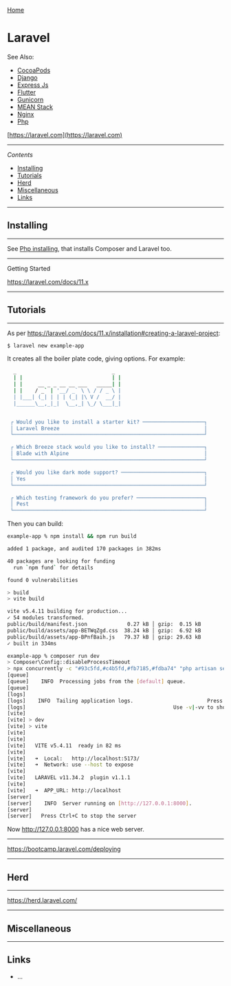 [Home](Readme.md)
# Laravel

See Also:

- [CocoaPods](CocoaPods.md)
- [Django](Django.md)
- [Express Js](ExpressJs.md)
- [Flutter](Flutter.md)
- [Gunicorn](Gunicorn.md)
- [MEAN Stack](MEANStack.md)
- [Nginx](Nginx.md)
- [Php](Php.md)


[https://laravel.com](https://laravel.com)


---

*Contents*

- [Installing](Laravel.md#installing)
- [Tutorials](Laravel.md#tutorials)
- [Herd](Larave.md#herd)
- [Miscellaneous](Laravel.md#miscellaneous)
- [Links](Laravel.md#links)

---

## Installing

---

See [Php installing](Php.md#installing), that installs Composer and Laravel too.

---

Getting Started

https://laravel.com/docs/11.x

---

## Tutorials

---

As per https://laravel.com/docs/11.x/installation#creating-a-laravel-project:

```bash
$ laravel new example-app
```

It creates all the boiler plate code, giving options. For example:

```bash
  _                               _
  | |                             | |
  | |     __ _ _ __ __ ___   _____| |
  | |    / _` | '__/ _` \ \ / / _ \ |
  | |___| (_| | | | (_| |\ V /  __/ |
  |______\__,_|_|  \__,_| \_/ \___|_|


 ┌ Would you like to install a starter kit? ────────────────────┐
 │ Laravel Breeze                                               │
 └──────────────────────────────────────────────────────────────┘

 ┌ Which Breeze stack would you like to install? ───────────────┐
 │ Blade with Alpine                                            │
 └──────────────────────────────────────────────────────────────┘

 ┌ Would you like dark mode support? ───────────────────────────┐
 │ Yes                                                          │
 └──────────────────────────────────────────────────────────────┘

 ┌ Which testing framework do you prefer? ──────────────────────┐
 │ Pest                                                         │
 └──────────────────────────────────────────────────────────────┘
```

Then you can build:

```bash
example-app % npm install && npm run build

added 1 package, and audited 170 packages in 382ms

40 packages are looking for funding
  run `npm fund` for details

found 0 vulnerabilities

> build
> vite build

vite v5.4.11 building for production...
✓ 54 modules transformed.
public/build/manifest.json             0.27 kB │ gzip:  0.15 kB
public/build/assets/app-BETWqZgd.css  38.24 kB │ gzip:  6.92 kB
public/build/assets/app-BPnfBaih.js   79.37 kB │ gzip: 29.63 kB
✓ built in 334ms
```


```bash
example-app % composer run dev
> Composer\Config::disableProcessTimeout
> npx concurrently -c "#93c5fd,#c4b5fd,#fb7185,#fdba74" "php artisan serve" "php artisan queue:listen --tries=1" "php artisan pail --timeout=0" "npm run dev" --names=server,queue,logs,vite
[queue] 
[queue]    INFO  Processing jobs from the [default] queue.  
[queue] 
[logs] 
[logs]    INFO  Tailing application logs.                        Press Ctrl+C to exit  
[logs]                                                Use -v|-vv to show more details  
[vite] 
[vite] > dev
[vite] > vite
[vite] 
[vite] 
[vite]   VITE v5.4.11  ready in 82 ms
[vite] 
[vite]   ➜  Local:   http://localhost:5173/
[vite]   ➜  Network: use --host to expose
[vite] 
[vite]   LARAVEL v11.34.2  plugin v1.1.1
[vite] 
[vite]   ➜  APP_URL: http://localhost
[server] 
[server]    INFO  Server running on [http://127.0.0.1:8000].  
[server] 
[server]   Press Ctrl+C to stop the server
```

Now http://127.0.0.1:8000 has a nice web server.


---

https://bootcamp.laravel.com/deploying

---

## Herd

---

https://herd.laravel.com/

---

## Miscellaneous

---


## Links

- ...
